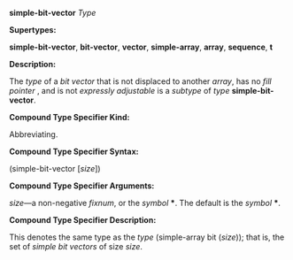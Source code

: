 **simple-bit-vector** *Type* 

**Supertypes:** 

**simple-bit-vector**, **bit-vector**, **vector**, **simple-array**, **array**, **sequence**, **t** 

**Description:** 

The *type* of a *bit vector* that is not displaced to another *array*, has no *fill pointer* , and is not *expressly adjustable* is a *subtype* of *type* **simple-bit-vector**. 

**Compound Type Specifier Kind:** 

Abbreviating. 

**Compound Type Specifier Syntax:** 

(simple-bit-vector [*size*]) 



 

 

**Compound Type Specifier Arguments:** 

*size*—a non-negative *fixnum*, or the *symbol* **\***. The default is the *symbol* **\***. 

**Compound Type Specifier Description:** 

This denotes the same type as the *type* (simple-array bit (*size*)); that is, the set of *simple bit vectors* of size *size*. 


